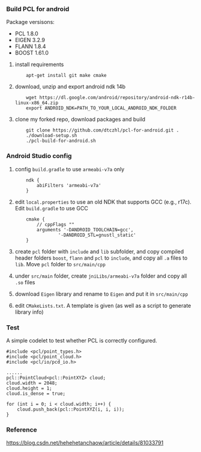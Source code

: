 
### Build PCL for android

Package versisons:
* PCL 1.8.0
* EIGEN 3.2.9
* FLANN 1.8.4
* BOOST 1.61.0

1. install requirements
    ```
        apt-get install git make cmake
    ```

1. download, unzip and export android ndk 14b
    ```
        wget https://dl.google.com/android/repository/android-ndk-r14b-linux-x86_64.zip
        export ANDROID_NDK=PATH_TO_YOUR_LOCAL_ANDROID_NDK_FOLDER
    ```

1. clone my forked repo, download packages and build
    ```
        git clone https://github.com/dtczhl/pcl-for-android.git .
        ./download-setup.sh
        ./pcl-build-for-android.sh
    ```

### Android Studio config

1. config `build.gradle` to use `armeabi-v7a` only
    ```
        ndk {
            abiFilters 'armeabi-v7a'
        }
    ```

1. edit `local.properties` to use an old NDK that supports GCC (e.g., r17c). Edit `build.gradle` to use GCC
    ```
        cmake {
            // cppFlags ""
            arguments '-DANDROID_TOOLCHAIN=gcc',
                    '-DANDROID_STL=gnustl_static'
        }
    ```

1. create `pcl` folder with `include` and `lib` subfolder, and copy compiled header folders `boost`, `flann` and `pcl` to `include`, and copy all `.a` files to `lib`. Move `pcl` folder to `src/main/cpp`

1. under `src/main` folder, create `jniLibs/armeabi-v7a` folder and copy all `.so` files

1. download `Eigen` library and rename to `Eigen` and put it in `src/main/cpp`

1. edit `CMakeLists.txt`. A template is given (as well as a script to generate library info)

### Test

A simple codelet to test whether PCL is correctly configured. 

```
#include <pcl/point_types.h>
#include <pcl/point_cloud.h>
#include <pcl/io/pcd_io.h>

......
pcl::PointCloud<pcl::PointXYZ> cloud;
cloud.width = 2048;
cloud.height = 1;
cloud.is_dense = true;

for (int i = 0; i < cloud.width; i++) {
    cloud.push_back(pcl::PointXYZ(i, i, i));
}
```



### Reference
https://blog.csdn.net/hehehetanchaow/article/details/81033791